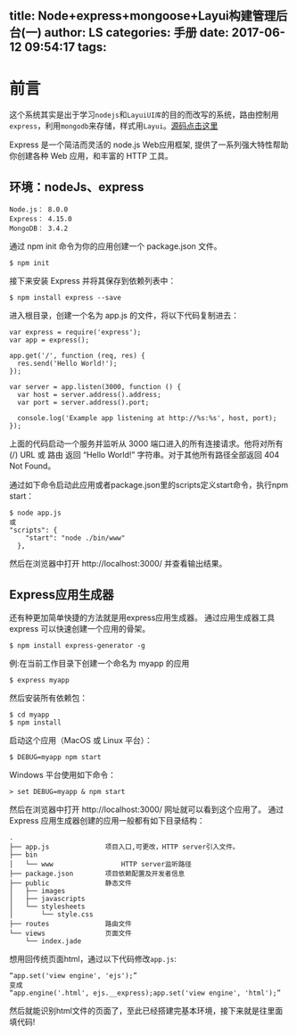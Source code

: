 title: Node+express+mongoose+Layui构建管理后台(一)
author: LS
categories: 手册
date: 2017-06-12 09:54:17
tags:
---
前言
=============

这个系统其实是出于学习`nodejs`和`LayuiUI库`的目的而改写的系统，路由控制用`express`，利用`mongodb`来存储，样式用`Layui`。[源码点击这里](https://github.com/wenlisu/qqm-sl)  

Express 是一个简洁而灵活的 node.js Web应用框架, 提供了一系列强大特性帮助你创建各种 Web 应用，和丰富的 HTTP 工具。

## 环境：nodeJs、express

```
Node.js： 8.0.0
Express： 4.15.0
MongoDB： 3.4.2
```

通过 npm init 命令为你的应用创建一个 package.json 文件。

```
$ npm init
```

接下来安装 Express 并将其保存到依赖列表中：

```
$ npm install express --save
```

进入根目录，创建一个名为 app.js 的文件，将以下代码复制进去：

```
var express = require('express');
var app = express();

app.get('/', function (req, res) {
  res.send('Hello World!');
});

var server = app.listen(3000, function () {
  var host = server.address().address;
  var port = server.address().port;

  console.log('Example app listening at http://%s:%s', host, port);
});
```
上面的代码启动一个服务并监听从 3000 端口进入的所有连接请求。他将对所有 (/) URL 或 路由 返回 “Hello World!” 字符串。对于其他所有路径全部返回 404 Not Found。

通过如下命令启动此应用或者package.json里的scripts定义start命令，执行npm start：

```
$ node app.js
或
"scripts": {
    "start": "node ./bin/www"
  },
```
然后在浏览器中打开 http://localhost:3000/ 并查看输出结果。

## Express应用生成器
还有种更加简单快捷的方法就是用express应用生成器。
通过应用生成器工具 express 可以快速创建一个应用的骨架。

```
$ npm install express-generator -g
```

例:在当前工作目录下创建一个命名为 myapp 的应用

```
$ express myapp
```

然后安装所有依赖包：

```
$ cd myapp 
$ npm install
```

启动这个应用（MacOS 或 Linux 平台）：

```
$ DEBUG=myapp npm start
```

Windows 平台使用如下命令：

```
> set DEBUG=myapp & npm start
```

然后在浏览器中打开 http://localhost:3000/ 网址就可以看到这个应用了。
通过 Express 应用生成器创建的应用一般都有如下目录结构：

```
.
├── app.js				项目入口,可更改，HTTP server引入文件。
├── bin
│   └── www					HTTP server监听路径
├── package.json		项目依赖配置及开发者信息
├── public				静态文件
│   ├── images
│   ├── javascripts
│   └── stylesheets
│       └── style.css
├── routes				路由文件
└── views				页面文件
    └── index.jade
```

想用回传统页面html，通过以下代码修改`app.js`:

```
“app.set('view engine', 'ejs');” 
变成 
“app.engine('.html', ejs.__express);app.set('view engine', 'html');”
```

然后就能识别html文件的页面了，至此已经搭建完基本环境，接下来就是往里面填代码!